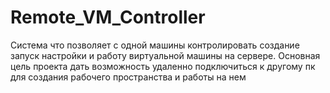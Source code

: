 # Remote_VM_Controller
Система что позволяет с одной машины контролировать создание запуск настройки и работу виртуальной машины на сервере. Основная цель проекта дать возможность удаленно подключиться к другому пк для создания рабочего пространства и работы на нем
